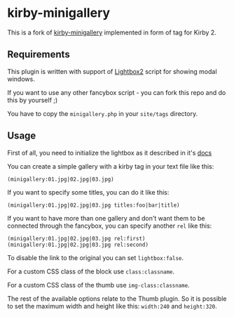 kirby-minigallery
=================

This is a fork of [kirby-minigallery](https://github.com/chbach/kirby-minigallery) implemented in form of tag for Kirby 2.

## Requirements

This plugin is written with support of [Lightbox2](http://lokeshdhakar.com/projects/lightbox2/) script for showing modal windows.

If you want to use any other fancybox script - you can fork this repo and do this by yourself ;)

You have to copy the `minigallery.php` in your `site/tags` directory.

## Usage

First of all, you need to initialize the lightbox as it described in it's [docs](http://lokeshdhakar.com/projects/lightbox2/)

You can create a simple gallery with a kirby tag in your text file like this:

	(minigallery:01.jpg|02.jpg|03.jpg)

If you want to specify some titles, you can do it like this: 

	(minigallery:01.jpg|02.jpg|03.jpg titles:foo|bar|title)

If you want to have more than one gallery and don't want them to be connected through the fancybox, you can specify another `rel` like this:

	(minigallery:01.jpg|02.jpg|03.jpg rel:first)
	(minigallery:01.jpg|02.jpg|03.jpg rel:second)

To disable the link to the original you can set `lightbox:false`.

For a custom CSS class of the block use `class:classname`.

For a custom CSS class of the thumb use `img-class:classname`.

The rest of the available options relate to the Thumb plugin. So it is possible to set the maximum width and height like this: `width:240` and `height:320`.
